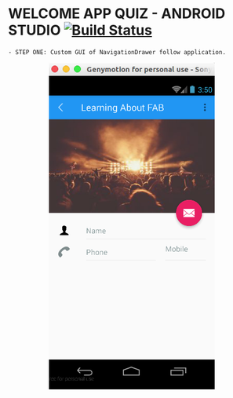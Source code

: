 # WELCOME APP QUIZ - ANDROID STUDIO [![Build Status](https://travis-ci.org/nomensa/jquery.hide-show.svg)](https://travis-ci.org/nomensa/jquery.hide-show.svg?branch=master)

    - STEP ONE: Custom GUI of NavigationDrawer follow application.
<p align="center">
  <img src="https://github.com/danisluis6/Material-Design-Floating-Action-Button/blob/version2/3.png">
</p>

